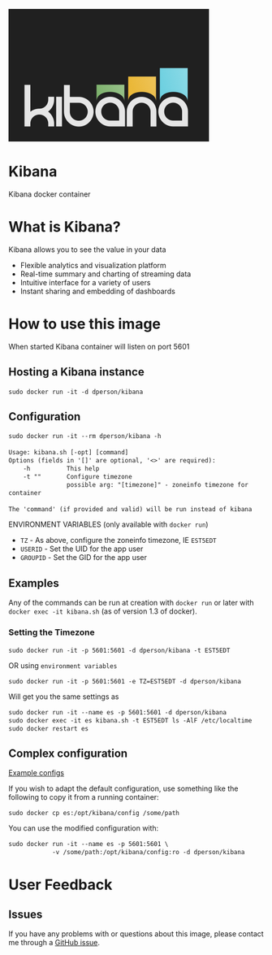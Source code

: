 [![logo](https://raw.githubusercontent.com/dperson/kibana/master/logo.png)](https://www.elastic.co/products/kibana)

# Kibana

Kibana docker container

# What is Kibana?

Kibana allows you to see the value in your data

 * Flexible analytics and visualization platform
 * Real-time summary and charting of streaming data
 * Intuitive interface for a variety of users
 * Instant sharing and embedding of dashboards

# How to use this image

When started Kibana container will listen on port 5601

## Hosting a Kibana instance

    sudo docker run -it -d dperson/kibana

## Configuration

    sudo docker run -it --rm dperson/kibana -h

    Usage: kibana.sh [-opt] [command]
    Options (fields in '[]' are optional, '<>' are required):
        -h          This help
        -t ""       Configure timezone
                    possible arg: "[timezone]" - zoneinfo timezone for container

    The 'command' (if provided and valid) will be run instead of kibana

ENVIRONMENT VARIABLES (only available with `docker run`)

 * `TZ` - As above, configure the zoneinfo timezone, IE `EST5EDT`
 * `USERID` - Set the UID for the app user
 * `GROUPID` - Set the GID for the app user

## Examples

Any of the commands can be run at creation with `docker run` or later with
`docker exec -it kibana.sh` (as of version 1.3 of docker).

### Setting the Timezone

    sudo docker run -it -p 5601:5601 -d dperson/kibana -t EST5EDT

OR using `environment variables`

    sudo docker run -it -p 5601:5601 -e TZ=EST5EDT -d dperson/kibana

Will get you the same settings as

    sudo docker run -it --name es -p 5601:5601 -d dperson/kibana
    sudo docker exec -it es kibana.sh -t EST5EDT ls -AlF /etc/localtime
    sudo docker restart es

## Complex configuration

[Example configs](http://www.elastic.co/guide/)

If you wish to adapt the default configuration, use something like the following
to copy it from a running container:

    sudo docker cp es:/opt/kibana/config /some/path

You can use the modified configuration with:

    sudo docker run -it --name es -p 5601:5601 \
                -v /some/path:/opt/kibana/config:ro -d dperson/kibana

# User Feedback

## Issues

If you have any problems with or questions about this image, please contact me
through a [GitHub issue](https://github.com/dperson/kibana/issues).